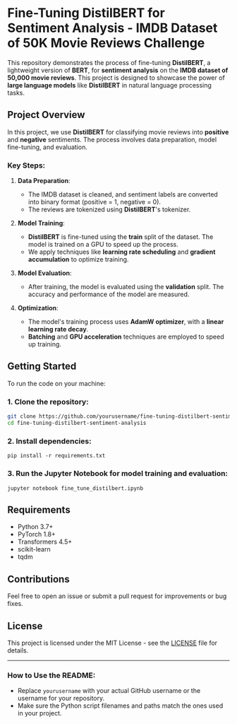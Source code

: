 # Fine-Tuning DistilBERT for Sentiment Analysis - IMDB Dataset of 50K Movie Reviews Challenge

This repository demonstrates the process of fine-tuning **DistilBERT**, a lightweight version of **BERT**, for **sentiment analysis** on the **IMDB dataset of 50,000 movie reviews**. This project is designed to showcase the power of **large language models** like **DistilBERT** in natural language processing tasks.

## Project Overview

In this project, we use **DistilBERT** for classifying movie reviews into **positive** and **negative** sentiments. The process involves data preparation, model fine-tuning, and evaluation. 

### Key Steps:
1. **Data Preparation**:
    - The IMDB dataset is cleaned, and sentiment labels are converted into binary format (positive = 1, negative = 0).
    - The reviews are tokenized using **DistilBERT**'s tokenizer.
  
2. **Model Training**:
    - **DistilBERT** is fine-tuned using the **train** split of the dataset. The model is trained on a GPU to speed up the process.
    - We apply techniques like **learning rate scheduling** and **gradient accumulation** to optimize training.

3. **Model Evaluation**:
    - After training, the model is evaluated using the **validation** split. The accuracy and performance of the model are measured.

4. **Optimization**:
    - The model's training process uses **AdamW optimizer**, with a **linear learning rate decay**.
    - **Batching** and **GPU acceleration** techniques are employed to speed up training.

## Getting Started

To run the code on your machine:

### 1. Clone the repository:
```bash
git clone https://github.com/yourusername/fine-tuning-distilbert-sentiment-analysis.git
cd fine-tuning-distilbert-sentiment-analysis
```
### 2. Install dependencies:
```
pip install -r requirements.txt
```

### 3. Run the Jupyter Notebook for model training and evaluation:
```
jupyter notebook fine_tune_distilbert.ipynb 
```
## Requirements

- Python 3.7+
- PyTorch 1.8+
- Transformers 4.5+
- scikit-learn
- tqdm

## Contributions

Feel free to open an issue or submit a pull request for improvements or bug fixes.

## License

This project is licensed under the MIT License - see the [LICENSE](LICENSE) file for details.

---

### How to Use the README:
- Replace `yourusername` with your actual GitHub username or the username for your repository.
- Make sure the Python script filenames and paths match the ones used in your project.
